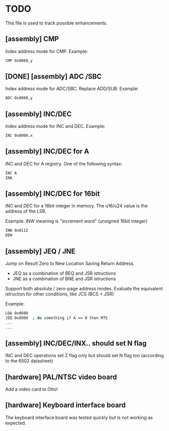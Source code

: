 # TODO

This file is used to track possible enhancements.

## [assembly] CMP 
Index address mode for CMP. Example:

```sh
CMP 0x0000,y 
```
## [DONE] [assembly] ADC /SBC
Index address mode for ADC/SBC. Replace ADD/SUB. Example:

```sh
ADC 0x0000,y 
```

## [assembly] INC/DEC 
Index address mode for INC and DEC. Example:

```sh
INC 0x0000,x 
```

## [assembly] INC/DEC for A
INC and DEC for A registry. One of the following syntax:

```sh
INC A  
INA      
```

## [assembly] INC/DEC for 16bit 
INC and DEC for a 16bit integer in memory. The u16/u24 value is the address of the LSB.

Example: INW meaning is "increment word" (unsigned 16bit integer)
```sh
INW 0x0112 
DEW      
```

## [assembly] JEQ / JNE  
Jump on Result Zero to New Location Saving Return Address.
* JEQ as a combination of BEQ and JSR istructions
* JNE as a combination of BNE and JSR istructions

Support both absolute / zero-page address modes.
Evaluate the equivalent istruction for other conditions, like JCS (BCS + JSR)

Example:
```sh
LDA 0x8600
JEQ 0x8900  ; do something if A == 0 then RTS
...         
...
```

## [assembly] INC/DEC/INX.. should set N flag
INC and DEC operations set Z flag only but should set N flag too (according to the 6502 datasheet)

## [hardware] PAL/NTSC video board
Add a video card to Otto!

## [hardware] Keyboard interface board
The keyboard interface board was tested quickly but is not working as expected.